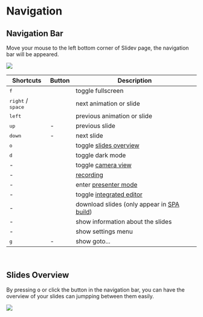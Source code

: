 # Navigation

## Navigation Bar

Move your mouse to the left bottom corner of Slidev page, the navigation bar will be appeared.

![](/screenshots/navbar.png)

| Shortcuts | Button | Description |
| --- | --- | --- |
| <kbd>f</kbd> | <carbon-maximize class="inline-icon-btn"/> <carbon-minimize class="inline-icon-btn"/> | toggle fullscreen |
| <kbd>right</kbd> / <kbd>space</kbd> | <carbon-arrow-right class="inline-icon-btn"/> | next animation or slide |
| <kbd>left</kbd> | <carbon-arrow-left class="inline-icon-btn"/> | previous animation or slide |
| <kbd>up</kbd> | - |  previous slide |
| <kbd>down</kbd> | - | next slide |
| <kbd>o</kbd> | <carbon-apps class="inline-icon-btn"/> | toggle [slides overview](#slides-overview) |
| <kbd>d</kbd> | <carbon-sun class="inline-icon-btn"/> <carbon-moon class="inline-icon-btn"/> | toggle dark mode |
| - | <carbon-user-avatar class="inline-icon-btn"/> | toggle [camera view](/guide/recording#camera-view) |
| - | <carbon-video class="inline-icon-btn"/> | [recording](/guide/recording#camera-view) |
| - | <carbon-user-speaker class="inline-icon-btn"/> | enter [presenter mode](/guide/presenter-mode) |
| - | <carbon-edit class="inline-icon-btn"/> | toggle [integrated editor](/guide/editors#integrated-editor) |
| - | <carbon-download class="inline-icon-btn"/> | download slides (only appear in [SPA build](/guide/exporting#single-page-application-spa)) |
| - | <carbon-information class="inline-icon-btn"/> | show information about the slides |
| - | <carbon-settings-adjust class="inline-icon-btn"/> | show settings menu |
| <kbd>g</kbd> | - | show goto... |

<br>

## Slides Overview

By pressing <kbd>o</kbd> or click the <carbon-user-speaker class="inline-icon-btn"/> button in the navigation bar, you can have the overview of your slides can jumpping between them easily. 

![](/screenshots/slides-overview.png)
